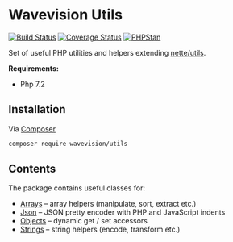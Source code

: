 # Wavevision Utils

[![Build Status](https://travis-ci.org/wavevision/utils.svg?branch=master)](https://travis-ci.org/wavevision/utils)
[![Coverage Status](https://coveralls.io/repos/github/wavevision/utils/badge.svg?branch=%28HEAD+detached+at+c32fca9%29)](https://coveralls.io/github/wavevision/utils?branch=%28HEAD+detached+at+c32fca9%29)
[![PHPStan](https://img.shields.io/badge/style-level%20max-brightgreen.svg?label=phpstan)](https://github.com/phpstan/phpstan)

Set of useful PHP utilities and helpers extending [nette/utils](https://github.com/nette/utils).

**Requirements:**

- Php 7.2

## Installation

Via [Composer](https://getcomposer.org)

```bash
composer require wavevision/utils
```

## Contents

The package contains useful classes for:

- [Arrays](./src/Utils/Arrays.php) – array helpers (manipulate, sort, extract etc.)
- [Json](./src/Utils/Json.php) – JSON pretty encoder with PHP and JavaScript indents
- [Objects](./src/Utils/Objects.php) – dynamic get / set accessors
- [Strings](./src/Utils/Strings.php) – string helpers (encode, transform etc.)

